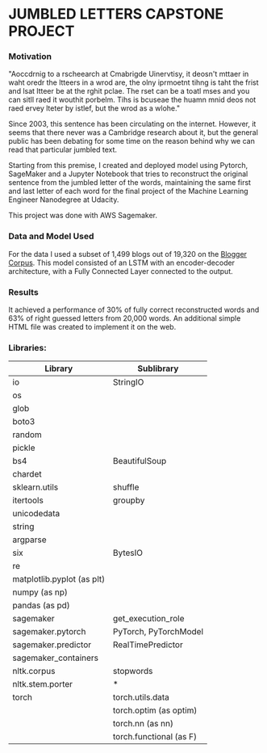 # JUMBLED LETTERS CAPSTONE PROJECT
### Motivation
"Aoccdrnig to a rscheearch at Cmabrigde Uinervtisy, it deosn't mttaer in waht oredr the ltteers in a wrod are, the olny iprmoetnt tihng is taht the frist and lsat ltteer be at the rghit pclae. The rset can be a toatl mses and you can sitll raed it wouthit porbelm. Tihs is bcuseae the huamn mnid deos not raed ervey lteter by istlef, but the wrod as a wlohe."

Since 2003, this sentence has been circulating on the internet. However, it seems that there never was a Cambridge research about it, but the general public has been debating for some time on the reason behind why we can read that particular jumbled text.

Starting from this premise, I created and deployed model using Pytorch, SageMaker and a Jupyter Notebook that tries to reconstruct the original sentence from the jumbled letter of the words, maintaining the same first and last letter of each word for the final project of the Machine Learning Engineer Nanodegree at Udacity.

This project was done with AWS Sagemaker.

### Data and Model Used
For the data I used a subset of 1,499 blogs out of 19,320 on the [Blogger Corpus]. This model consisted of an LSTM with an encoder-decoder architecture, with a Fully Connected Layer connected to the output. 

### Results
It achieved a performance of 30% of fully correct reconstructed words and 63% of right guessed letters from 20,000 words. An additional simple HTML file was created to implement it on the web.

### Libraries:

| Library | Sublibrary |
| ------ | ------ |
|io|StringIO|
|os||
|glob||
|boto3||
|random||
|pickle||
|bs4|BeautifulSoup|
|chardet||
|sklearn.utils|shuffle|
|itertools|groupby|
|unicodedata||
|string||
|argparse||
|six|BytesIO|
|re||
|matplotlib.pyplot (as plt)||
|numpy (as np)||
|pandas (as pd)||
|sagemaker|get_execution_role|
|sagemaker.pytorch| PyTorch, PyTorchModel|
|sagemaker.predictor|RealTimePredictor|
|sagemaker_containers||
|nltk.corpus|stopwords|
|nltk.stem.porter|*|
|torch|torch.utils.data|
||torch.optim (as optim)|
||torch.nn (as nn)|
||torch.functional (as F)|

[Blogger Corpus]: <http://u.cs.biu.ac.il/~koppel/BlogCorpus.htm>

